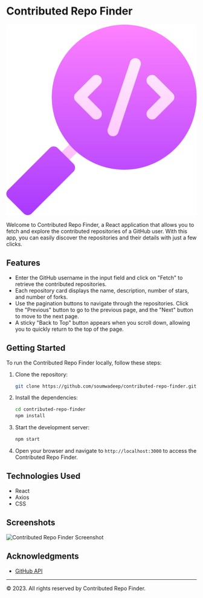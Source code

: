 # Contributed Repo Finder

![Contributed Repo Finder Logo](./icon.webp)

Welcome to Contributed Repo Finder, a React application that allows you to fetch and explore the contributed repositories of a GitHub user. With this app, you can easily discover the repositories and their details with just a few clicks.

## Features

- Enter the GitHub username in the input field and click on "Fetch" to retrieve the contributed repositories.
- Each repository card displays the name, description, number of stars, and number of forks.
- Use the pagination buttons to navigate through the repositories. Click the "Previous" button to go to the previous page, and the "Next" button to move to the next page.
- A sticky "Back to Top" button appears when you scroll down, allowing you to quickly return to the top of the page.

## Getting Started

To run the Contributed Repo Finder locally, follow these steps:

1. Clone the repository:

   ```bash
   git clone https://github.com/soumwadeep/contributed-repo-finder.git
   ```

2. Install the dependencies:

   ```bash
   cd contributed-repo-finder
   npm install
   ```

5. Start the development server:

   ```bash
   npm start
   ```

6. Open your browser and navigate to `http://localhost:3000` to access the Contributed Repo Finder.

## Technologies Used

- React
- Axios
- CSS

## Screenshots

![Contributed Repo Finder Screenshot](./screenshot.png)

## Acknowledgments

- [GitHub API](https://docs.github.com/en/rest)

---

© 2023. All rights reserved by Contributed Repo Finder.
